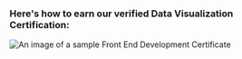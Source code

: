 ### Here's how to earn our verified Data Visualization Certification:

![An image of a sample Front End Development Certificate](http://i.imgur.com/HKPqdTF.png?1)
